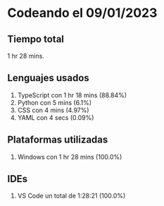 # Codeando el 09/01/2023

## Tiempo total
1 hr 28 mins.

## Lenguajes usados
1. TypeScript con 1 hr 18 mins (88.84%)
1. Python con 5 mins (6.1%)
1. CSS con 4 mins (4.97%)
1. YAML con 4 secs (0.09%)

## Plataformas utilizadas
1. Windows con 1 hr 28 mins (100.0%)

## IDEs
1. VS Code un total de 1:28:21 (100.0%)
